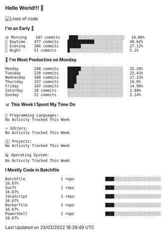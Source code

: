 ### Hello World!!! 👋

<!--
**kekotek/kekotek** is a ✨ _special_ ✨ repository because its `README.md` (this file) appears on your GitHub profile.

Here are some ideas to get you started:

- 🔭 I’m currently working on ...
- 🌱 I’m currently learning ...
- 👯 I’m looking to collaborate on ...
- 🤔 I’m looking for help with ...
- 💬 Ask me about ...
- 📫 How to reach me: ...
- 😄 Pronouns: ...
- ⚡ Fun fact: ...
-->

<!--START_SECTION:waka-->
![Lines of code](https://img.shields.io/badge/From%20Hello%20World%20I%27ve%20Written-19%20Thousand%20lines%20of%20code-blue)

**I'm an Early 🐤** 

```text
🌞 Morning    187 commits    ████░░░░░░░░░░░░░░░░░░░░░   19.06% 
🌆 Daytime    477 commits    ████████████░░░░░░░░░░░░░   48.62% 
🌃 Evening    266 commits    ██████░░░░░░░░░░░░░░░░░░░   27.12% 
🌙 Night      51 commits     █░░░░░░░░░░░░░░░░░░░░░░░░   5.2%

```
📅 **I'm Most Productive on Monday** 

```text
Monday       248 commits    ██████░░░░░░░░░░░░░░░░░░░   25.28% 
Tuesday      220 commits    █████░░░░░░░░░░░░░░░░░░░░   22.43% 
Wednesday    168 commits    ████░░░░░░░░░░░░░░░░░░░░░   17.13% 
Thursday     157 commits    ████░░░░░░░░░░░░░░░░░░░░░   16.0% 
Friday       147 commits    ███░░░░░░░░░░░░░░░░░░░░░░   14.98% 
Saturday     20 commits     ░░░░░░░░░░░░░░░░░░░░░░░░░   2.04% 
Sunday       21 commits     ░░░░░░░░░░░░░░░░░░░░░░░░░   2.14%

```


📊 **This Week I Spent My Time On** 

```text
💬 Programming Languages: 
No Activity Tracked This Week

🔥 Editors: 
No Activity Tracked This Week

🐱‍💻 Projects: 
No Activity Tracked This Week

💻 Operating System: 
No Activity Tracked This Week

```

**I Mostly Code in Batchfile** 

```text
Batchfile                1 repo              ████░░░░░░░░░░░░░░░░░░░░░   16.67% 
Swift                    1 repo              ████░░░░░░░░░░░░░░░░░░░░░   16.67% 
JavaScript               1 repo              ████░░░░░░░░░░░░░░░░░░░░░   16.67% 
Dockerfile               1 repo              ████░░░░░░░░░░░░░░░░░░░░░   16.67% 
PowerShell               1 repo              ████░░░░░░░░░░░░░░░░░░░░░   16.67%

```



 Last Updated on 24/03/2022 18:39:49 UTC
<!--END_SECTION:waka-->
